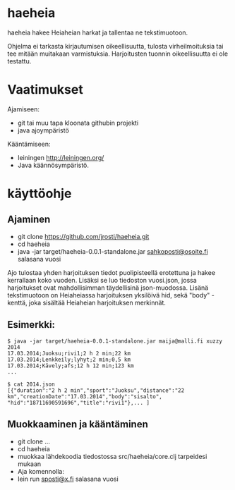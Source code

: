 haeheia
=======

haeheia hakee Heiaheian harkat ja tallentaa ne tekstimuotoon. 

Ohjelma ei tarkasta kirjautumisen oikeellisuutta, tulosta virheilmoituksia tai tee mitään muitakaan varmistuksia. Harjoitusten tuonnin oikeellisuutta ei ole testattu. 

Vaatimukset
===========

Ajamiseen:
- git tai muu tapa kloonata githubin projekti
- java ajoympäristö

Kääntämiseen:
- leiningen http://leiningen.org/
- Java käännösympäristö.

käyttöohje
==========

Ajaminen
--------

- git clone https://github.com/jrosti/haeheia.git
- cd haeheia
- java -jar target/haeheia-0.0.1-standalone.jar sahkoposti@osoite.fi salasana vuosi

Ajo tulostaa yhden harjoituksen tiedot puolipisteellä erotettuna ja hakee kerrallaan koko vuoden. Lisäksi se luo tiedoston vuosi.json, jossa harjoitukset ovat mahdollisimman täydellisinä json-muodossa. Lisänä tekstimuotoon on Heiaheiassa harjoituksen yksilöivä hid, sekä "body" -kenttä, joka sisältää Heiaheian harjoituksen merkinnät. 

Esimerkki: 
----------

    $ java -jar target/haeheia-0.0.1-standalone.jar maija@malli.fi xuzzy 2014
    17.03.2014;Juoksu;rivi1;2 h 2 min;22 km
    17.03.2014;Lenkkeily;lyhyt;2 min;0,5 km
    17.03.2014;Kävely;afs;12 h 12 min;123 km
    ...
    
    $ cat 2014.json
    [{"duration":"2 h 2 min","sport":"Juoksu","distance":"22 km","creationDate":"17.03.2014","body":"sisalto",
    "hid":"18711690591696","title":"rivi1"},... ]

Muokkaaminen ja kääntäminen
--------------------------

- git clone ...
- cd haeheia
- muokkaa lähdekoodia tiedostossa src/haeheia/core.clj tarpeidesi mukaan
- Aja komennolla:
- lein run sposti@x.fi salasana vuosi


